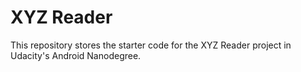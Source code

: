 # XYZ Reader 

This repository stores the starter code for the XYZ Reader project in Udacity's Android Nanodegree.
